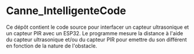 # Canne_IntelligenteCode
Ce dépôt contient le code source pour interfacer un capteur ultrasonique et un capteur PIR avec un ESP32. Le programme mesure la distance à l'aide du capteur ultrasonique et/ou du capteur PIR  pour emettre du son différent en fonction de la nature de l'obstacle.
